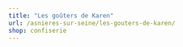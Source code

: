 ```yaml
---
title: "Les goûters de Karen"
url: /asnieres-sur-seine/les-gouters-de-karen/
shop: confiserie
---
```

